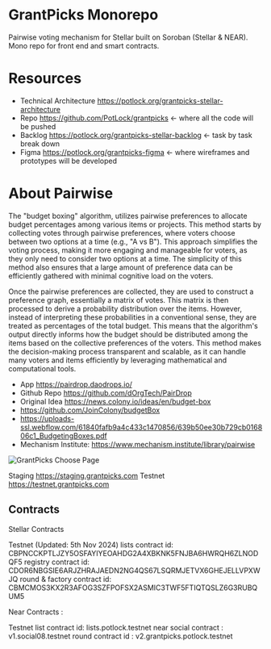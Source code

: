 # GrantPicks Monorepo

Pairwise voting mechanism for Stellar built on Soroban (Stellar & NEAR). Mono repo for front end and smart contracts.

# Resources

- Technical Architecture https://potlock.org/grantpicks-stellar-architecture
- Repo https://github.com/PotLock/grantpicks <- where all the code will be pushed
- Backlog https://potlock.org/grantpicks-stellar-backlog <- task by task break down
- Figma https://potlock.org/grantpicks-figma <- where wireframes and prototypes will be developed

# About Pairwise

The "budget boxing" algorithm, utilizes pairwise preferences to allocate budget percentages among various items or projects. This method starts by collecting votes through pairwise preferences, where voters choose between two options at a time (e.g., "A vs B"). This approach simplifies the voting process, making it more engaging and manageable for voters, as they only need to consider two options at a time. The simplicity of this method also ensures that a large amount of preference data can be efficiently gathered with minimal cognitive load on the voters.

Once the pairwise preferences are collected, they are used to construct a preference graph, essentially a matrix of votes. This matrix is then processed to derive a probability distribution over the items. However, instead of interpreting these probabilities in a conventional sense, they are treated as percentages of the total budget. This means that the algorithm's output directly informs how the budget should be distributed among the items based on the collective preferences of the voters. This method makes the decision-making process transparent and scalable, as it can handle many voters and items efficiently by leveraging mathematical and computational tools.

- App https://pairdrop.daodrops.io/
- Github Repo https://github.com/dOrgTech/PairDrop
- Original Idea https://news.colony.io/ideas/en/budget-box
- https://github.com/JoinColony/budgetBox
- https://uploads-ssl.webflow.com/61840fafb9a4c433c1470856/639b50ee30b729cb016806c1_BudgetingBoxes.pdf
- Mechanism Institute: https://www.mechanism.institute/library/pairwise

![GrantPicks Choose Page](https://github.com/PotLock/grantpicks/assets/45281667/50c21f90-8d91-436c-b96f-cff0b5950f67)

Staging https://staging.grantpicks.com
Testnet https://testnet.grantpicks.com

## Contracts

Stellar Contracts

Testnet (Updated: 5th Nov 2024)
lists contract id: CBPNCCKPTLJZY5OSFAYIYEOAHDG2A4XBKNK5FNJBA6HWRQH6ZLNODQF5
registry contract id: CDOR6NBGSIE6ARJZHRAJAEDN2NG4QS67LSQRMJETVX6GHEJELLVPXWJQ
round & factory contract id: CBMCMOS3KX2R3AFOG3SZFPOFSX2ASMIC3TWF5FTIQTQSLZ6G3RUBQUM5

Near Contracts :

Testnet
list contract id: lists.potlock.testnet
near social contract : v1.social08.testnet
round contract id : v2.grantpicks.potlock.testnet